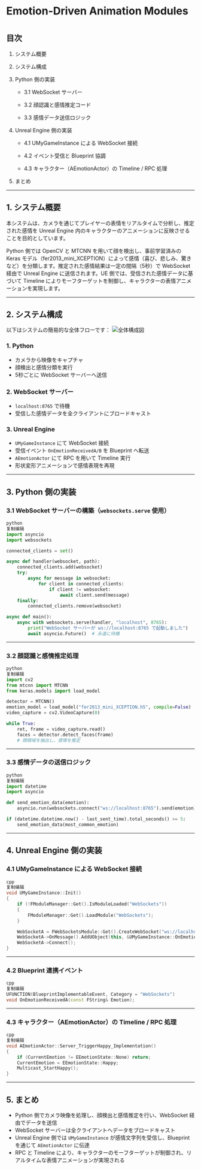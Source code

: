 # Emotion-Driven Animation Modules

# 

## 目次

1. システム概要
2. システム構成
3. Python 側の実装
    
    - 3.1 WebSocket サーバー
    
    - 3.2 顔認識と感情推定コード
    
    - 3.3 感情データ送信ロジック
    
4. Unreal Engine 側の実装
    
    - 4.1 UMyGameInstance による WebSocket 接続
    
    - 4.2 イベント受信と Blueprint 協調
    
    - 4.3 キャラクター（AEmotionActor）の Timeline / RPC 処理
    
5. まとめ

---

## 1. システム概要

本システムは、カメラを通じてプレイヤーの表情をリアルタイムで分析し、推定された感情を Unreal Engine 内のキャラクターのアニメーションに反映させることを目的としています。

Python 側では OpenCV と MTCNN を用いて顔を検出し、事前学習済みの Keras モデル（fer2013_mini_XCEPTION）によって感情（喜び、悲しみ、驚きなど）を分類します。推定された感情結果は一定の間隔（5秒）で WebSocket 経由で Unreal Engine に送信されます。UE 側では、受信された感情データに基づいて Timeline によりモーフターゲットを制御し、キャラクターの表情アニメーションを実現します。

---

## 2. システム構成

以下はシステムの簡易的な全体フローです：
![全体構成図](/img/DosImage/A1.png)

### 1. **Python**

- カメラから映像をキャプチャ
- 顔検出と感情分類を実行
- 5秒ごとに WebSocket サーバーへ送信

### 2. **WebSocket サーバー**

- `localhost:8765` で待機
- 受信した感情データを全クライアントにブロードキャスト

### 3. **Unreal Engine**

- `UMyGameInstance` にて WebSocket 接続
- 受信イベント `OnEmotionReceivedA/B` を Blueprint へ転送
- `AEmotionActor` にて RPC を用いて Timeline 実行
- 形状変形アニメーションで感情表現を再現



---

## 3. Python 側の実装

### 3.1 WebSocket サーバーの構築（`websockets.serve` 使用）

```python
python
复制编辑
import asyncio
import websockets

connected_clients = set()

async def handler(websocket, path):
    connected_clients.add(websocket)
    try:
        async for message in websocket:
            for client in connected_clients:
                if client != websocket:
                    await client.send(message)
    finally:
        connected_clients.remove(websocket)

async def main():
    async with websockets.serve(handler, "localhost", 8765):
        print("WebSocket サーバーが ws://localhost:8765 で起動しました")
        await asyncio.Future()  # 永遠に待機

```

---

### 3.2 顔認識と感情推定処理

```python
python
复制编辑
import cv2
from mtcnn import MTCNN
from keras.models import load_model

detector = MTCNN()
emotion_model = load_model("fer2013_mini_XCEPTION.h5", compile=False)
video_capture = cv2.VideoCapture(0)

while True:
    ret, frame = video_capture.read()
    faces = detector.detect_faces(frame)
    # 顔領域を抽出し、感情を推定

```

---

### 3.3 感情データの送信ロジック

```python
python
复制编辑
import datetime
import asyncio

def send_emotion_data(emotion):
    asyncio.run(websockets.connect("ws://localhost:8765").send(emotion))

if (datetime.datetime.now() - last_sent_time).total_seconds() >= 5:
    send_emotion_data(most_common_emotion)

```

---

## 4. Unreal Engine 側の実装

### 4.1 UMyGameInstance による WebSocket 接続

```cpp
cpp
复制编辑
void UMyGameInstance::Init()
{
    if (!FModuleManager::Get().IsModuleLoaded("WebSockets"))
    {
        FModuleManager::Get().LoadModule("WebSockets");
    }

    WebSocketA = FWebSocketsModule::Get().CreateWebSocket("ws://localhost:8765");
    WebSocketA->OnMessage().AddUObject(this, &UMyGameInstance::OnEmotionReceivedA);
    WebSocketA->Connect();
}

```

---

### 4.2 Blueprint 連携イベント

```cpp
cpp
复制编辑
UFUNCTION(BlueprintImplementableEvent, Category = "WebSockets")
void OnEmotionReceivedA(const FString& Emotion);

```

---

### 4.3 キャラクター（AEmotionActor）の Timeline / RPC 処理

```cpp
cpp
复制编辑
void AEmotionActor::Server_TriggerHappy_Implementation()
{
    if (CurrentEmotion != EEmotionState::None) return;
    CurrentEmotion = EEmotionState::Happy;
    Multicast_StartHappy();
}

```

---

## 5. まとめ

- Python 側でカメラ映像を処理し、顔検出と感情推定を行い、WebSocket 経由でデータを送信
- WebSocket サーバーは全クライアントへデータをブロードキャスト
- Unreal Engine 側では `UMyGameInstance` が感情文字列を受信し、Blueprint を通じて `AEmotionActor` に伝達
- RPC と Timeline により、キャラクターのモーフターゲットが制御され、リアルタイムな表情アニメーションが実現される

#